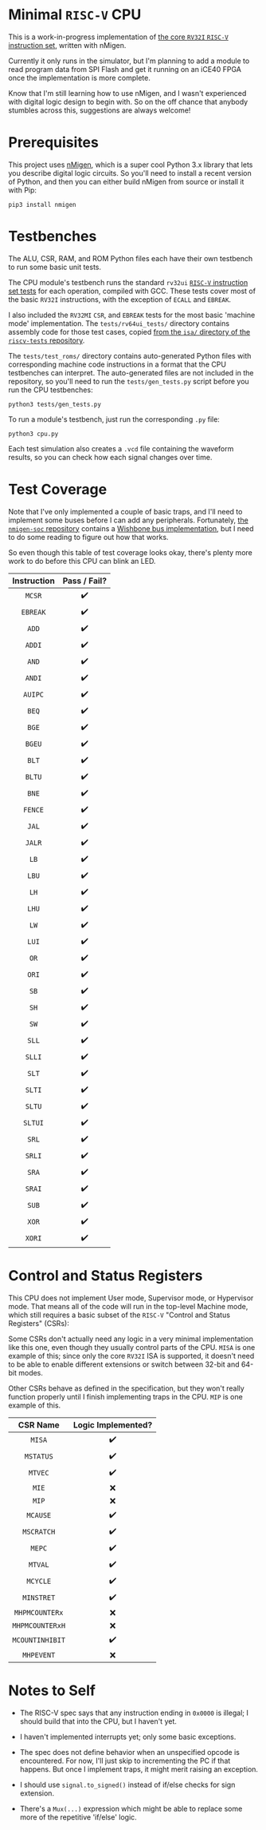 # Minimal `RISC-V` CPU

This is a work-in-progress implementation of [the core `RV32I` `RISC-V` instruction set](https://riscv.org/specifications/isa-spec-pdf/), written with nMigen.

Currently it only runs in the simulator, but I'm planning to add a module to read program data from SPI Flash and get it running on an iCE40 FPGA once the implementation is more complete.

Know that I'm still learning how to use nMigen, and I wasn't experienced with digital logic design to begin with. So on the off chance that anybody stumbles across this, suggestions are always welcome!

# Prerequisites

This project uses [nMigen](https://github.com/nmigen/nmigen), which is a super cool Python 3.x library that lets you describe digital logic circuits. So you'll need to install a recent version of Python, and then you can either build nMigen from source or install it with Pip:

    pip3 install nmigen

# Testbenches

The ALU, CSR, RAM, and ROM Python files each have their own testbench to run some basic unit tests.

The CPU module's testbench runs the standard `rv32ui` [`RISC-V` instruction set tests](https://github.com/riscv/riscv-tests) for each operation, compiled with GCC. These tests cover most of the basic `RV32I` instructions, with the exception of `ECALL` and `EBREAK`.

I also included the `RV32MI` `CSR`, and `EBREAK` tests for the most basic 'machine mode' implementation. The `tests/rv64ui_tests/` directory contains assembly code for those test cases, copied [from the `isa/` directory of the `riscv-tests` repository](https://github.com/riscv/riscv-tests/tree/master/isa).

The `tests/test_roms/` directory contains auto-generated Python files with corresponding machine code instructions in a format that the CPU testbenches can interpret. The auto-generated files are not included in the repository, so you'll need to run the `tests/gen_tests.py` script before you run the CPU testbenches:

    python3 tests/gen_tests.py

To run a module's testbench, just run the corresponding `.py` file:

    python3 cpu.py

Each test simulation also creates a `.vcd` file containing the waveform results, so you can check how each signal changes over time.

# Test Coverage

Note that I've only implemented a couple of basic traps, and I'll need to implement some buses before I can add any peripherals. Fortunately, [the `nmigen-soc` repository](https://github.com/nmigen/nmigen-soc) contains a [Wishbone bus implementation](https://opencores.org/howto/wishbone), but I need to do some reading to figure out how that works.

So even though this table of test coverage looks okay, there's plenty more work to do before this CPU can blink an LED.

| Instruction |   Pass / Fail?   |
|:-----------:|:----------------:|
| `MCSR`      |:heavy_check_mark:|
| `EBREAK`    |:heavy_check_mark:|
| `ADD`       |:heavy_check_mark:|
| `ADDI`      |:heavy_check_mark:|
| `AND`       |:heavy_check_mark:|
| `ANDI`      |:heavy_check_mark:|
| `AUIPC`     |:heavy_check_mark:|
| `BEQ`       |:heavy_check_mark:|
| `BGE`       |:heavy_check_mark:|
| `BGEU`      |:heavy_check_mark:|
| `BLT`       |:heavy_check_mark:|
| `BLTU`      |:heavy_check_mark:|
| `BNE`       |:heavy_check_mark:|
| `FENCE`     |:heavy_check_mark:|
| `JAL`       |:heavy_check_mark:|
| `JALR`      |:heavy_check_mark:|
| `LB`        |:heavy_check_mark:|
| `LBU`       |:heavy_check_mark:|
| `LH`        |:heavy_check_mark:|
| `LHU`       |:heavy_check_mark:|
| `LW`        |:heavy_check_mark:|
| `LUI`       |:heavy_check_mark:|
| `OR`        |:heavy_check_mark:|
| `ORI`       |:heavy_check_mark:|
| `SB`        |:heavy_check_mark:|
| `SH`        |:heavy_check_mark:|
| `SW`        |:heavy_check_mark:|
| `SLL`       |:heavy_check_mark:|
| `SLLI`      |:heavy_check_mark:|
| `SLT`       |:heavy_check_mark:|
| `SLTI`      |:heavy_check_mark:|
| `SLTU`      |:heavy_check_mark:|
| `SLTUI`     |:heavy_check_mark:|
| `SRL`       |:heavy_check_mark:|
| `SRLI`      |:heavy_check_mark:|
| `SRA`       |:heavy_check_mark:|
| `SRAI`      |:heavy_check_mark:|
| `SUB`       |:heavy_check_mark:|
| `XOR`       |:heavy_check_mark:|
| `XORI`      |:heavy_check_mark:|

# Control and Status Registers

This CPU does not implement User mode, Supervisor mode, or Hypervisor mode. That means all of the code will run in the top-level Machine mode, which still requires a basic subset of the `RISC-V` "Control and Status Registers" (CSRs):

Some CSRs don't actually need any logic in a very minimal implementation like this one, even though they usually control parts of the CPU. `MISA` is one example of this; since only the core `RV32I` ISA is supported, it doesn't need to be able to enable different extensions or switch between 32-bit and 64-bit modes.

Other CSRs behave as defined in the specification, but they won't really function properly until I finish implementing traps in the CPU. `MIP` is one example of this.

|    CSR Name     | Logic Implemented? |
|:---------------:|:------------------:|
| `MISA`          | :heavy_check_mark: |
| `MSTATUS`       | :heavy_check_mark: |
| `MTVEC`         | :heavy_check_mark: |
| `MIE`           |         :x:        |
| `MIP`           |         :x:        |
| `MCAUSE`        | :heavy_check_mark: |
| `MSCRATCH`      | :heavy_check_mark: |
| `MEPC`          | :heavy_check_mark: |
| `MTVAL`         | :heavy_check_mark: |
| `MCYCLE`        | :heavy_check_mark: |
| `MINSTRET`      | :heavy_check_mark: |
| `MHPMCOUNTERx`  |         :x:        |
| `MHPMCOUNTERxH` |         :x:        |
| `MCOUNTINHIBIT` | :heavy_check_mark: |
| `MHPEVENT`      |         :x:        |

# Notes to Self

- The RISC-V spec says that any instruction ending in `0x0000` is illegal; I should build that into the CPU, but I haven't yet.

- I haven't implemented interrupts yet; only some basic exceptions.

- The spec does not define behavior when an unspecified opcode is encountered. For now, I'll just skip to incrementing the PC if that happens. But once I implement traps, it might merit raising an exception.

- I should use `signal.to_signed()` instead of if/else checks for sign extension.

- There's a `Mux(...)` expression which might be able to replace some more of the repetitive 'if/else' logic.
